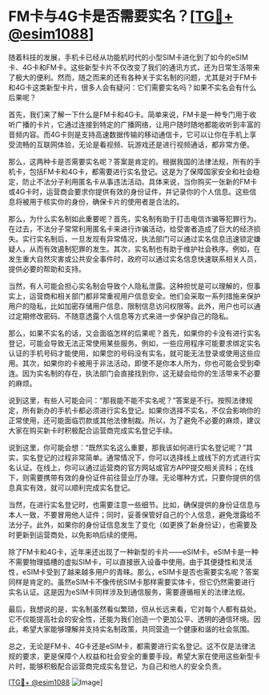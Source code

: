 # FM卡与4G卡是否需要实名？[[TG💪+ @esim1088](https://t.me/s/esim1088)]

随着科技的发展，手机卡已经从功能机时代的小型SIM卡进化到了如今的eSIM卡、4G卡和FM卡。这些新型卡片不仅改变了我们的通讯方式，还为日常生活带来了极大的便利。然而，随之而来的还有各种关于实名制的问题，尤其是对于FM卡和4G卡这类新型卡片，很多人会有疑问：它们需要实名吗？如果不实名会有什么后果呢？

首先，我们来了解一下什么是FM卡和4G卡。简单来说，FM卡是一种专门用于收听广播的卡片，它通过连接到特定的广播网络，让用户随时随地都能收听到丰富的音频内容。而4G卡则是支持高速数据传输的移动通信卡，它可以让你在手机上享受流畅的互联网体验，无论是看视频、玩游戏还是进行视频通话，都非常方便。

那么，这两种卡是否需要实名呢？答案是肯定的。根据我国的法律法规，所有的手机卡，包括FM卡和4G卡，都需要进行实名登记。这是为了保障国家安全和社会稳定，防止不法分子利用匿名卡从事违法活动。具体来说，当你购买一张新的FM卡或4G卡时，运营商会要求你提供有效的身份证件，并记录你的个人信息。这些信息将被用于核实你的身份，确保卡片的使用者是合法的。

那么，为什么实名制如此重要呢？首先，实名制有助于打击电信诈骗等犯罪行为。在过去，不法分子常常利用匿名卡来进行诈骗活动，给受害者造成了巨大的经济损失。实行实名制后，一旦发现有异常情况，执法部门可以通过实名信息迅速锁定嫌疑人，从而有效遏制犯罪的发生。其次，实名制也有助于维护社会秩序。例如，在发生重大自然灾害或公共安全事件时，政府可以通过实名信息快速联系相关人员，提供必要的帮助和支持。

当然，有人可能会担心实名制会导致个人隐私泄露。这种担忧是可以理解的，但事实上，运营商和相关部门都非常重视用户信息安全。他们会采取一系列措施来保护用户的隐私，比如加密存储用户信息、限制信息访问权限等。此外，用户也可以通过定期修改密码、不随意透露个人信息等方式来进一步保护自己的隐私。

那么，如果不实名的话，又会面临怎样的后果呢？首先，如果你的卡没有进行实名登记，可能会导致无法正常使用某些服务。例如，一些应用程序可能要求绑定实名认证的手机号码才能使用，如果您的号码没有实名，就可能无法登录或使用这些应用。其次，如果你的卡被用于非法活动，即使不是你本人所为，你也可能会受到牵连。因为实名制的存在，执法部门会直接找到你，这无疑会给你的生活带来不必要的麻烦。

说到这里，有些人可能会问：“那我能不能不实名呢？”答案是不行。按照法律规定，所有新办的手机卡都必须进行实名登记。如果你选择不实名，不仅会影响你的正常使用，还可能面临罚款或其他法律制裁。所以，为了避免不必要的麻烦，建议大家在购买新卡时积极配合运营商完成实名登记手续。

说到这里，你可能会想：“既然实名这么重要，那我该如何进行实名登记呢？”其实，实名登记的过程非常简单。通常情况下，你可以选择线上或线下的方式进行实名认证。在线上，你可以通过运营商的官方网站或官方APP提交相关资料；在线下，则需要携带有效的身份证件前往营业厅办理。无论哪种方式，只要你提供的信息真实有效，就可以顺利完成实名登记。

当然，在进行实名登记时，也需要注意一些细节。比如，确保提供的身份证信息与本人一致，不要冒用他人证件；同时，妥善保管好自己的个人信息，避免泄露给不法分子。此外，如果你的身份证信息发生了变化（如更换了新身份证），也需要及时更新到运营商处，以免影响后续的使用。

除了FM卡和4G卡，近年来还出现了一种新型的卡片——eSIM卡。eSIM卡是一种不需要物理插槽的虚拟SIM卡，可以直接嵌入设备中使用。由于其便捷性和灵活性，eSIM卡受到了越来越多用户的青睐。那么，eSIM卡是否也需要实名呢？答案同样是肯定的。虽然eSIM卡不像传统SIM卡那样需要实体卡，但它仍然需要进行实名认证。这是因为eSIM卡同样涉及到通信服务，需要遵循相关的法律法规。

最后，我想说的是，实名制虽然看似繁琐，但从长远来看，它对每个人都有益处。它不仅能提高社会的安全性，还能为我们创造一个更加公平、透明的通信环境。因此，希望大家能够理解并支持实名制政策，共同营造一个健康和谐的社会氛围。

总之，无论是FM卡、4G卡还是eSIM卡，都需要进行实名登记。这不仅是法律法规的要求，更是保障个人权益和社会安全的重要手段。希望大家在使用这些新型卡片时，能够积极配合运营商完成实名登记，为自己和他人的安全负责。

[[TG💪+ @esim1088](https://t.me/s/esim1088) ![Image](https://i.postimg.cc/4NQfJmqS/Snipaste-2025-05-13-00-14-12.png)]